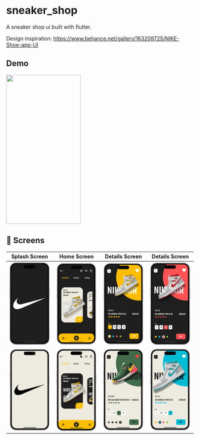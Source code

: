 # sneaker_shop


A sneaker shop ui built with flutter.

Design inspiration: https://www.behance.net/gallery/163209725/NIKE-Shoe-app-UI

## Demo

<img src="https://user-images.githubusercontent.com/44390350/229267820-395b376a-fab6-4ab4-9cda-1a94a8ac65ce.mp4" width="200" height="400">

## :iphone: Screens

Splash Screen | Home Screen | Details Screen | Details Screen |
:----------:|:-------------:|:--------------:|:--------------:|
![](./readme_files/sneaker_dark_1.png) | ![](./readme_files/sneaker_dark_2.png) | ![](./readme_files/sneaker_dark_3.png) | ![](./readme_files/sneaker_dark_4.png)
![](./readme_files/sneaker_light_1.png) | ![](./readme_files/sneaker_light_2.png) | ![](./readme_files/sneaker_light_3.png) | ![](./readme_files/sneaker_light_4.png)
